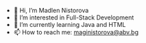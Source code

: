 - 👋 Hi, I’m Madlen Nistorova 
- 👀 I’m interested in Full-Stack Development 
- 🌱 I’m currently learning Java and HTML
- 📫 How to reach me: maginistorova@abv.bg 

<!---
maginistorova/maginistorova is a ✨ special ✨ repository because its `README.md` (this file) appears on your GitHub profile.
You can click the Preview link to take a look at your changes.
--->
